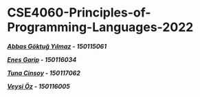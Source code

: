 # CSE4060-Principles-of-Programming-Languages-2022

__*[Abbas Göktuğ Yılmaz](https://github.com/AGoktugylmz) - 150115061*__

__*[Enes Garip](https://github.com/enesgarip) - 150116034*__

__*[Tuna Cinsoy](https://github.com/tunacinsoy) - 150117062*__

__*[Veysi Öz](https://github.com/veysioz) - 150116005*__
